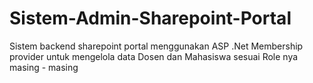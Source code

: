 Sistem-Admin-Sharepoint-Portal
==============================

Sistem backend sharepoint portal menggunakan ASP .Net Membership provider untuk mengelola data Dosen dan Mahasiswa sesuai Role nya masing - masing
